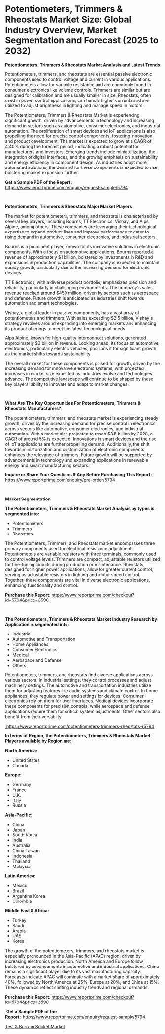 <p><h1>Potentiometers, Trimmers & Rheostats Market Size: Global Industry Overview, Market Segmentation and Forecast (2025 to 2032)</h1></p><p><strong>Potentiometers, Trimmers & Rheostats Market Analysis and Latest Trends</strong></p>
<p><p>Potentiometers, trimmers, and rheostats are essential passive electronic components used to control voltage and current in various applications. Potentiometers allow for variable resistance and are commonly found in consumer electronics like volume controls. Trimmers are similar but are designed for calibration and are usually smaller in size. Rheostats, often used in power control applications, can handle higher currents and are utilized to adjust brightness in lighting and manage speed in motors.</p><p>The Potentiometers, Trimmers & Rheostats Market is experiencing significant growth, driven by advancements in technology and increasing demand in sectors such as automotive, consumer electronics, and industrial automation. The proliferation of smart devices and IoT applications is also propelling the need for precise control components, fostering innovation and product development. The market is expected to grow at a CAGR of 4.40% during the forecast period, indicating a robust potential for manufacturers and investors. Emerging trends include miniaturization, the integration of digital interfaces, and the growing emphasis on sustainability and energy efficiency in component design. As industries adopt more automated solutions, the demand for these components is expected to rise, bolstering market expansion further.</p></p>
<p><strong>Get a Sample PDF of the Report:&nbsp;</strong> <a href="https://www.reportprime.com/enquiry/request-sample/5794?utm_campaign=3180&utm_medium=2&utm_source=Github&utm_content=ia&utm_term=19032025&utm_id=potentiometers-trimmers-rheostats">https://www.reportprime.com/enquiry/request-sample/5794</a></p>
<p>&nbsp;</p>
<p><strong>Potentiometers, Trimmers & Rheostats Major Market Players</strong></p>
<p><p>The market for potentiometers, trimmers, and rheostats is characterized by several key players, including Bourns, TT Electronics, Vishay, and Alps Alpine, among others. These companies are leveraging their technological expertise to expand product lines and improve performance to cater to rising demand in automotive, consumer electronics, and industrial sectors.</p><p>Bourns is a prominent player, known for its innovative solutions in electronic components. With a focus on automotive applications, Bourns reported a revenue of approximately $1 billion, bolstered by investments in R&D and expansions in production capabilities. The company is expected to maintain steady growth, particularly due to the increasing demand for electronic devices.</p><p>TT Electronics, with a diverse product portfolio, emphasizes precision and reliability, particularly in challenging environments. The company's sales revenue reached around $450 million, driven by sectors such as aerospace and defense. Future growth is anticipated as industries shift towards automation and smart technologies.</p><p>Vishay, a global leader in passive components, has a vast array of potentiometers and trimmers. With sales exceeding $2.5 billion, Vishay's strategy revolves around expanding into emerging markets and enhancing its product offerings to meet the latest technological needs.</p><p>Alps Alpine, known for high-quality interconnect solutions, generated approximately $3 billion in revenue. Looking ahead, its focus on automotive electronics, particularly electric vehicles, positions it for significant growth as the market shifts towards sustainability.</p><p>The overall market for these components is poised for growth, driven by the increasing demand for innovative electronic systems, with projected increases in market size expected as industries evolve and technologies advance. The competitive landscape will continue to be shaped by these key players' ability to innovate and adapt to market changes.</p></p>
<p>&nbsp;</p>
<p><strong>What Are The Key Opportunities For Potentiometers, Trimmers & Rheostats Manufacturers?</strong></p>
<p><p>The potentiometers, trimmers, and rheostats market is experiencing steady growth, driven by the increasing demand for precise control in electronics across sectors like automotive, consumer electronics, and industrial automation. With a market size projected to reach $3.5 billion by 2028, a CAGR of around 5% is expected. Innovations in smart devices and the rise of IoT applications are further propelling demand. Additionally, the shift towards miniaturization and customization of electronic components enhances the relevance of trimmers. Future growth will be supported by advancements in technology and expanding applications in renewable energy and smart manufacturing sectors.</p></p>
<p><strong>Inquire or Share Your Questions If Any Before Purchasing This Report:</strong> <a href="https://www.reportprime.com/enquiry/pre-order/5794?utm_campaign=3180&utm_medium=2&utm_source=Github&utm_content=ia&utm_term=19032025&utm_id=potentiometers-trimmers-rheostats">https://www.reportprime.com/enquiry/pre-order/5794</a></p>
<p>&nbsp;</p>
<p><strong>Market Segmentation</strong></p>
<p><strong>The Potentiometers, Trimmers & Rheostats Market Analysis by types is segmented into:</strong></p>
<p><ul><li>Potentiometers</li><li>Trimmers</li><li>Rheostats</li></ul></p>
<p><p>The Potentiometers, Trimmers, and Rheostats market encompasses three primary components used for electrical resistance adjustment. Potentiometers are variable resistors with three terminals, commonly used to control voltage levels. Trimmers are compact, adjustable resistors utilized for fine-tuning circuits during production or maintenance. Rheostats, designed for higher power applications, allow for greater current control, serving as adjustable resistors in lighting and motor speed control. Together, these components are vital in diverse electronic applications, enhancing functionality and control.</p></p>
<p><strong>Purchase this Report:&nbsp;</strong><a href="https://www.reportprime.com/checkout?id=5794&price=3590&utm_campaign=3180&utm_medium=2&utm_source=Github&utm_content=ia&utm_term=19032025&utm_id=potentiometers-trimmers-rheostats">https://www.reportprime.com/checkout?id=5794&price=3590</a></p>
<p>&nbsp;</p>
<p><strong>The Potentiometers, Trimmers & Rheostats Market Industry Research by Application is segmented into:</strong></p>
<p><ul><li>Industrial</li><li>Automotive and Transportation</li><li>Home Appliances</li><li>Consumer Electronics</li><li>Medical</li><li>Aerospace and Defense</li><li>Others</li></ul></p>
<p><p>Potentiometers, trimmers, and rheostats find diverse applications across various sectors. In industrial settings, they control processes and adjust machinery settings. The automotive and transportation industries utilize them for adjusting features like audio systems and climate control. In home appliances, they regulate power and settings for devices. Consumer electronics rely on them for user interfaces. Medical devices incorporate these components for precision controls, while aerospace and defense applications require them for critical system adjustments. Other sectors also benefit from their versatility.</p></p>
<p><a href="https://www.reportprime.com/potentiometers-trimmers-rheostats-r5794?utm_campaign=3180&utm_medium=2&utm_source=Github&utm_content=ia&utm_term=19032025&utm_id=potentiometers-trimmers-rheostats">&nbsp;https://www.reportprime.com/potentiometers-trimmers-rheostats-r5794</a></p>
<p><strong>In terms of Region, the Potentiometers, Trimmers & Rheostats Market Players available by Region are:</strong></p>
<p>
    <p> <strong> North America: </strong>
        <ul>
            <li>United States</li>
            <li>Canada</li>
        </ul>
        </p> 
    <p> <strong> Europe: </strong>
        <ul>
            <li>Germany</li>
            <li>France</li>
            <li>U.K.</li>
            <li>Italy</li>
            <li>Russia</li>
        </ul>
        </p> 
    <p> <strong> Asia-Pacific: </strong>
        <ul>
            <li>China</li>
            <li>Japan</li>
            <li>South Korea</li>
            <li>India</li>
            <li>Australia</li>
            <li>China Taiwan</li>
            <li>Indonesia</li>
            <li>Thailand</li>
            <li>Malaysia</li>
        </ul>
        </p> 
    <p> <strong> Latin America: </strong>
        <ul>
            <li>Mexico</li>
            <li>Brazil</li>
            <li>Argentina Korea</li>
            <li>Colombia</li>
        </ul>
        </p> 
    <p> <strong> Middle East & Africa: </strong>
        <ul>
            <li>Turkey</li>
            <li>Saudi</li>
            <li>Arabia</li>
            <li>UAE</li>
            <li>Korea</li>
        </ul>
    </p>
    </p>
<p><p>The growth of the potentiometers, trimmers, and rheostats market is especially pronounced in the Asia-Pacific (APAC) region, driven by increasing electronics production. North America and Europe follow, bolstered by advancements in automotive and industrial applications. China remains a significant player due to its vast manufacturing capacity. Forecasts indicate APAC will dominate with a market share of approximately 40%, followed by North America at 25%, Europe at 20%, and China at 15%. These dynamics reflect shifting industry trends and regional demands.</p></p>
<p><strong>Purchase this Report: </strong><a href="https://www.reportprime.com/checkout?id=5794&price=3590&utm_campaign=3180&utm_medium=2&utm_source=Github&utm_content=ia&utm_term=19032025&utm_id=potentiometers-trimmers-rheostats">https://www.reportprime.com/checkout?id=5794&price=3590</a></p>
<p>&nbsp;<strong>Get a Sample PDF of the Report:&nbsp;&nbsp;</strong><a href="https://www.reportprime.com/enquiry/request-sample/5794?utm_campaign=3180&utm_medium=2&utm_source=Github&utm_content=ia&utm_term=19032025&utm_id=potentiometers-trimmers-rheostats">https://www.reportprime.com/enquiry/request-sample/5794</a></p>
<p><strong></strong></p>
<p><p><a href="https://github.com/akermigarib/Market-Research-Report-List-1/blob/main/test-burn-in-socket-market.md?utm_campaign=3180&utm_medium=2&utm_source=Github&utm_content=ia&utm_term=19032025&utm_id=potentiometers-trimmers-rheostats">Test & Burn-in Socket Market</a></p></p>